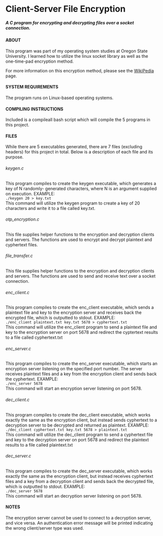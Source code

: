 # Client-Server File Encryption
##### A C program for encrypting and decrypting files over a socket connection.

#### ABOUT
This program was part of my operating system studies at Oregon State University. 
I learned how to utilize the linux socket library as well as the one-time-pad 
encryption method.  

For more information on this encryption method, please see the [WikiPedia](https://en.wikipedia.org/wiki/One-time_pad) page.  


#### SYSTEM REQUIREMENTS
The program runs on Linux-based operating systems.

#### COMPILING INSTRUCTIONS
Included is a compileall bash script which will compile the 5 programs in this
project.

#### FILES
While there are 5 executables generated, there are 7 files (excluding headers) 
for this project in total. Below is a description of each file and its purpose.

###### keygen.c
This program compiles to create the keygen executable, which generates a key of N randomly-
generated characters, where N is an argument supplied on execution. EXAMPLE:  
`./keygen 20 > key.txt`  
This command will utilize the keygen program to create a key of 20 characters 
and write it to a file called key.txt.  

###### otp_encryption.c
This file supplies helper functions to the encryption and decryption clients
and servers. The functions are used to encrypt and decrypt plaintext and 
cyphertext files.  

###### file_transfer.c
This file supplies helper functions to the encryption and decryption clients
and servers. The functions are used to send and receive text over a socket 
connection.

###### enc_client.c
This program compiles to create the enc_client executable, which sends a 
plaintext file and key to the encryption server and receives back the encrypted
file, which is outputted to stdout. EXAMPLE:  
`./enc_client plaintext.txt key.txt 5678 > cyphertext.txt`  
This command will utilize the enc_client program to send a plaintext file and 
key to the encryption server on port 5678 and redirect the cyptertext results 
to a file called cyphertext.txt

###### enc_server.c
This program compiles to create the enc_server executable, which starts an
encryption server listening on the specified port number. The server receives
plaintext files and a key from the encryption client and sends back the 
cyphertext. EXAMPLE:  
`./enc_server 5678`  
This command will start an encryption server listening on port 5678.  

###### dec_client.c
This program compiles to create the dec_client executable, which works exactly
the same as the encryption client, but instead sends cyphertext to a decryption
server to be decrypted and returned as plaintext. EXAMPLE:  
`./dec_client cyphertext.txt key.txt 5678 > plaintext.txt`  
This command will utilize the dec_client program to send a cyphertext file and
key to the decryption server on port 5678 and redirect the plaintext results
to a file called plaintext.txt  

###### dec_server.c
This program compiles to create the dec_server executable, which works exactly 
the same as the encryption client, but instead receives cyphertext files and 
a key from a decryption client and sends back the decrypted file, which is 
outputted to stdout. EXAMPLE:  
`./dec_server 5678`  
This command will start an decryption server listening on port 5678.  

#### NOTES
The encryption server cannot be used to connect to a decryption server, and 
vice versa. An authentication error message will be printed indicating the 
wrong client/server type was used. 
